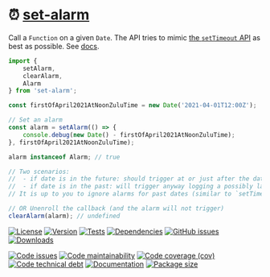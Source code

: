 :alarm_clock: [set-alarm](https://make-github-pseudonymous-again.github.io/set-alarm)
==

Call a `Function` on a given `Date`.
The API tries to mimic [the `setTimeout` API](https://developer.mozilla.org/en-US/docs/Web/API/WindowOrWorkerGlobalScope/setTimeout) as best as possible.
See [docs](https://make-github-pseudonymous-again.github.io/set-alarm/index.html).

```js
import {
	setAlarm,
	clearAlarm,
	Alarm
} from 'set-alarm';

const firstOfApril2021AtNoonZuluTime = new Date('2021-04-01T12:00Z');

// Set an alarm
const alarm = setAlarm(() => {
	console.debug(new Date() - firstOfApril2021AtNoonZuluTime);
}, firstOfApril2021AtNoonZuluTime);

alarm instanceof Alarm; // true

// Two scenarios:
//  - if date is in the future: should trigger at or just after the date, logging a small nonnegative number
//  - if date is in the past: will trigger anyway logging a possibly large positive number
// It is up to you to ignore alarms for past dates (similar to `setTimeout(..., -2389324)`).

// OR Unenroll the callback (and the alarm will not trigger)
clearAlarm(alarm); // undefined
```

[![License](https://img.shields.io/github/license/make-github-pseudonymous-again/set-alarm.svg)](https://raw.githubusercontent.com/make-github-pseudonymous-again/set-alarm/main/LICENSE)
[![Version](https://img.shields.io/npm/v/set-alarm.svg)](https://www.npmjs.org/package/set-alarm)
[![Tests](https://img.shields.io/github/workflow/status/make-github-pseudonymous-again/set-alarm/ci:test?event=push&label=tests)](https://github.com/make-github-pseudonymous-again/set-alarm/actions/workflows/ci:test.yml?query=branch:main)
[![Dependencies](https://img.shields.io/librariesio/github/make-github-pseudonymous-again/set-alarm.svg)](https://github.com/make-github-pseudonymous-again/set-alarm/network/dependencies)
[![GitHub issues](https://img.shields.io/github/issues/make-github-pseudonymous-again/set-alarm.svg)](https://github.com/make-github-pseudonymous-again/set-alarm/issues)
[![Downloads](https://img.shields.io/npm/dm/set-alarm.svg)](https://www.npmjs.org/package/set-alarm)

[![Code issues](https://img.shields.io/codeclimate/issues/make-github-pseudonymous-again/set-alarm.svg)](https://codeclimate.com/github/make-github-pseudonymous-again/set-alarm/issues)
[![Code maintainability](https://img.shields.io/codeclimate/maintainability/make-github-pseudonymous-again/set-alarm.svg)](https://codeclimate.com/github/make-github-pseudonymous-again/set-alarm/trends/churn)
[![Code coverage (cov)](https://img.shields.io/codecov/c/gh/make-github-pseudonymous-again/set-alarm/main.svg)](https://codecov.io/gh/make-github-pseudonymous-again/set-alarm)
[![Code technical debt](https://img.shields.io/codeclimate/tech-debt/make-github-pseudonymous-again/set-alarm.svg)](https://codeclimate.com/github/make-github-pseudonymous-again/set-alarm/trends/technical_debt)
[![Documentation](https://make-github-pseudonymous-again.github.io/set-alarm/badge.svg)](https://make-github-pseudonymous-again.github.io/set-alarm/source.html)
[![Package size](https://img.shields.io/bundlephobia/minzip/set-alarm)](https://bundlephobia.com/result?p=set-alarm)
